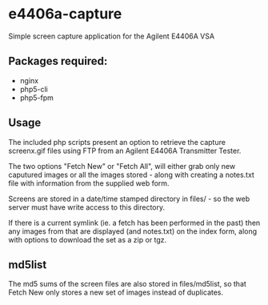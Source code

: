# e4406a-capture
Simple screen capture application for the Agilent E4406A VSA

## Packages required:

* nginx
* php5-cli
* php5-fpm

## Usage

The included php scripts present an option to retrieve the capture screenx.gif files using FTP from an Agilent E4406A Transmitter Tester.

The two options "Fetch New" or "Fetch All", will either grab only new caputured images or all the images stored - along with creating a notes.txt file with information from the supplied web form.

Screens are stored in a date/time stamped directory in files/ - so the web server must have write access to this directory.

If there is a current symlink (ie. a fetch has been performed in the past) then any images from that are displayed (and notes.txt) on the index form, along with options to download the set as a zip or tgz.

## md5list

The md5 sums of the screen files are also stored in files/md5list, so that Fetch New only stores a new set of images instead of duplicates.
